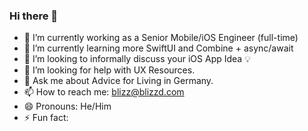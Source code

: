 ### Hi there 👋


- 🔭 I’m currently working as a Senior Mobile/iOS Engineer (full-time)
- 🌱 I’m currently learning more SwiftUI and Combine + async/await
- 👯 I’m looking to informally discuss your iOS App Idea 💡 
- 🤔 I’m looking for help with UX Resources.
- 💬 Ask me about Advice for Living in Germany.
- 📫 How to reach me: blizz@blizzd.com
- 😄 Pronouns: He/Him
- ⚡ Fun fact: 

